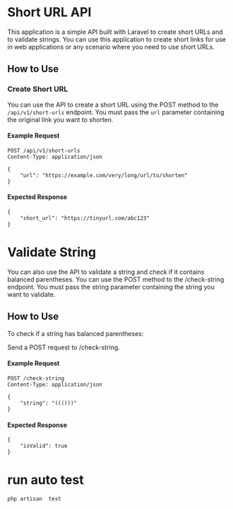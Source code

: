 
# Short URL API

This application is a simple API built with Laravel to create short URLs and to validate strings. You can use this application to create short links for use in web applications or any scenario where you need to use short URLs.

## How to Use

### Create Short URL

You can use the API to create a short URL using the POST method to the `/api/v1/short-urls` endpoint. You must pass the `url` parameter containing the original link you want to shorten.

#### Example Request

```http
POST /api/v1/short-urls
Content-Type: application/json

{
    "url": "https://example.com/very/long/url/to/shorten"
}
```

#### Expected Response
```
{
    "short_url": "https://tinyurl.com/abc123"
}

```


# Validate String

You can also use the API to validate a string and check if it contains balanced parentheses. You can use the POST method to the /check-string endpoint. You must pass the string parameter containing the string you want to validate.

## How to Use
To check if a string has balanced parentheses:

Send a POST request to /check-string.


#### Example Request
```
POST /check-string
Content-Type: application/json

{
    "string": "((()))"
}
```


#### Expected Response
```
{
    "isValid": true
}
```






# run auto test
```
php artisan  test
```
